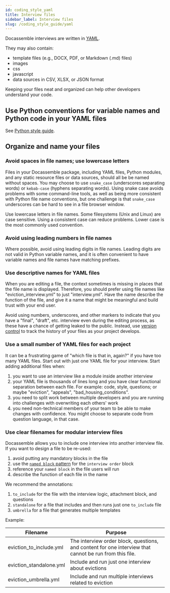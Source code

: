 ```yaml
---
id: coding_style_yaml
title: Interview files
sidebar_label: Interview files
slug: /coding_style_guide/yaml
---
```


Docassemble interviews are written in
[YAML](https://suffolklitlab.org/legal-tech-class/docs/yaml).

They may also contain:

* template files (e.g., DOCX, PDF, or Markdown (.md) files)
* images
* css
* javascript
* data sources in CSV, XLSX, or JSON format

Keeping your files neat and organized can help other developers understand
your code.

## Use Python conventions for variable names and Python code in your YAML files

See [Python style guide](coding_style_python.md).

## Organize and name your files
### Avoid spaces in file names; use lowercase letters

Files in your Docassemble package, including YAML files, Python modules, and any
static resource files or data sources, should all be be named without spaces.
You may choose to use `snake_case` (underscores separating words) or `kebab-case`
(hyphens separating words). Using snake case avoids problems with some
command-line tools, as well as being more consistent with Python file name
conventions, but one challenge is that `snake_case` underscores can be hard to see
in a file browser window.

Use lowercase letters in file names. Some filesystems (Unix and Linux) are
case sensitive. Using a consistent case can reduce problems. Lower case is
the most commonly used convention.

### Avoid using leading numbers in file names

Where possible, avoid using leading digits in file names. Leading digits
are not valid in Python variable names, and it is often convenient to have
variable names and file names have matching prefixes.

### Use descriptive names for YAML files

When you are editing a file, the context sometimes is missing in places that the
file name is displayed. Therefore, you should prefer using file names like
"eviction_interview.yml" to just "interview.yml". Have the name describe the
function of the file, and give it a name that might be meaningful and build
trust with your end user.

Avoid using numbers, underscores, and other markers to indicate that you have a
"final", "draft", etc. interview even during the editing process, as these have
a chance of getting leaked to the public. Instead, use [version
control](github.md) to track the history of your files as your project develops.

### Use a small number of YAML files for each project

It can be a frustrating game of "which file is that in, again?" if you have too
many YAML files. Start out with just one YAML file for your interview. Start
adding additional files when:

1. you want to use an interview like a module inside another interview
1. your YAML file is thousands of lines long and you have clear functional
   separation between each file. For example: code, style, questions; or 
   maybe "eviction", "appeals", "bad_housing_conditions".
1. you need to split work between multiple developers and you are running into
   challenges with overwriting each others' work
1. you need non-technical members of your team to be able to make changes with
   confidence. You might choose to separate code from question language, in that 
   case.

### Use clear filenames for modular interview files

Docassemble allows you to include one interview into another interview file.
If you want to design a file to be re-used:

1. avoid putting any mandatory blocks in the file
1. use the [`named block` pattern](https://suffolklitlab.org/legal-tech-class/docs/practical-guide-docassemble/controlling-interview-order#triggering-code-and-then-continuing-using-named-blocks) for the `interview order` block
1. reference your `named block` in the file users will run
1. describe the function of each file in the name

We recommend the annotations:

1. `to_include` for the file with the interview logic, attachment block, and questions
1. `standalone` for a file that includes and then runs just one `to_include` file
1. `umbrella` for a file that generates multiple templates

Example:

Filename                | Purpose
------------------------|--------------
eviction_to_include.yml | The interview order block, questions, and content for one interview that cannot be run from this file.
eviction_standalone.yml | Include and run just one interview about evictions
eviction_umbrella.yml   | Include and run multiple interviews related to eviction
